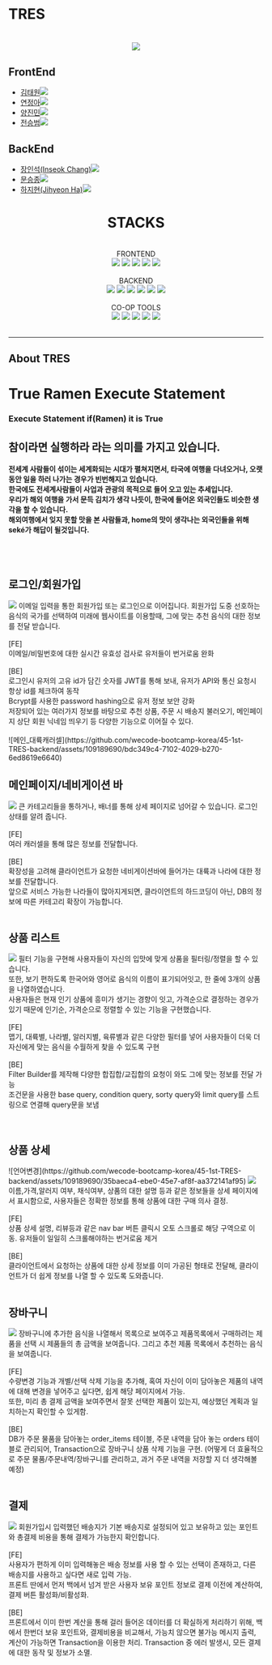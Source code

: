 <h1>TRES<h1>

<div align="center">
<img src= "https://github.com/wecode-bootcamp-korea/45-1st-TRES-backend/assets/126100135/d2883bf1-c1c5-4ca4-9d9b-6f62eb38e6fc">
</div>

## FrontEnd
- <a href="https://github.com/Taywony">김태원<img src="https://img.shields.io/badge/GitHub-181717?style=flat-square&logo=GitHub&logoColor=white&link=https://github.com/hongyeollee"/></a>
- <a href="https://github.com/jeonga-yeon">연정아<img src="https://img.shields.io/badge/GitHub-181717?style=flat-square&logo=GitHub&logoColor=white&link=https://github.com/hongyeollee"/></a>
- <a href="https://github.com/min2oyo">양진민<img src="https://img.shields.io/badge/GitHub-181717?style=flat-square&logo=GitHub&logoColor=white&link=https://github.com/hongyeollee"/></a>
- <a href="https://github.com/jeonseungbeom">전승범<img src="https://img.shields.io/badge/GitHub-181717?style=flat-square&logo=GitHub&logoColor=white&link=https://github.com/hongyeollee"/></a>

## BackEnd
- <a href="https://github.com/innichang">장인석(Inseok Chang)<img src="https://img.shields.io/badge/github-181717?style=for-the-badge&logo=github&logoColor=white"></a>
- <a href="https://github.com/msj102525">문승종<img src="https://img.shields.io/badge/github-181717?style=for-the-badge&logo=github&logoColor=white"></a>
- <a href="https://github.com/haaazzi">하지현(Jihyeon Ha)<img src="https://img.shields.io/badge/github-181717?style=for-the-badge&logo=github&logoColor=white"></a>
  
<div align="center"><h1>STACKS</h1></div>
  </br>
<div align="center">FRONTEND</div>
  <div align="center">
  <img src="https://img.shields.io/badge/html5-E34F26?style=for-the-badge&logo=html5&logoColor=white">
    <img src="https://img.shields.io/badge/css-1572B6?style=for-the-badge&logo=css3&logoColor=white">
    <img src="https://img.shields.io/badge/react-61DAFB?style=for-the-badge&logo=react&logoColor=black">
    <img src="https://img.shields.io/badge/javascript-F7DF1E?style=for-the-badge&logo=javascript&logoColor=black">
      <img src="https://img.shields.io/badge/sass-CC6699?style=for-the-badge&logo=sass&logoColor=red"> 

  </div>
</br>
<div align="center">BACKEND</div>
<div align="center">
  <img src="https://img.shields.io/badge/node.js-339933?style=for-the-badge&logo=Node.js&logoColor=white">
  <img src="https://img.shields.io/badge/javascript-F7DF1E?style=for-the-badge&logo=javascript&logoColor=black"> 
  <img src="https://img.shields.io/badge/express-000000?style=for-the-badge&logo=express&logoColor=white">
  <img src="https://img.shields.io/badge/mysql-4479A1?style=for-the-badge&logo=mysql&logoColor=white">
  <img src="https://img.shields.io/badge/npm-CB3837?style=for-the-badge&logo=npm&logoColor=white">
  <img src="https://img.shields.io/badge/TypeORM-262627?style=for-the-badge&logo=TypeORM&logoColor=white">
</div>
</br>
<div align="center">CO-OP TOOLS</div>
<div align="center">  
  <img src="https://img.shields.io/badge/github-181717?style=for-the-badge&logo=github&logoColor=white">
  <img src="https://img.shields.io/badge/git-F05032?style=for-the-badge&logo=git&logoColor=white">
  <img src="https://img.shields.io/badge/Slack-4A154B?style=for-the-badge&logo=Slack&logoColor=white">
  <img src="https://img.shields.io/badge/Trello-0052CC?style=for-the-badge&logo=Trello&logoColor=white">
  <img src="https://img.shields.io/badge/Notion-000000?style=for-the-badge&logo=Notion&logoColor=white">
</div>
</br>

------------------------------------------------------------------------------------------------------------
<h2>About TRES</h2> 
<div>
  <h1>True Ramen Execute Statement</h1>
  <h3>Execute Statement if(Ramen) it is True</h3>
  <h2>참이라면 실행하라 라는 의미를 가지고 있습니다.</h2>
  <h4>전세계 사람들이 섞이는 세계화되는 시대가 펼쳐지면서, 타국에 여행을 다녀오거나, 오랫동안 일을 하러 나가는 경우가 빈번해지고 있습니다. <br>
  한국에도 전세계사람들이 사업과 관광의 목적으로 들어 오고 있는 추세입니다. <br>
  우리가 해외 여행을 가서 문득 김치가 생각 나듯이, 한국에 들어온 외국인들도 비슷한 생각을 할 수 있습니다. <br>
  해외여행에서 잊지 못할 맛을 본 사람들과, home의 맛이 생각나는 외국인들을 위해 seké가 해답이 될것입니다. <br>
  </h4>
</div>
<br>
<br>
<h2>로그인/회원가입</h2>
<img src=web-images/login.jpg>
이메일 입력을 통한 회원가입 또는 로그인으로 이어집니다. 회원가입 도중 선호하는 음식의 국가를 선택하여 미래에 웹사이트를 이용할때, 그에 맞는 추천 음식의 대한 정보를 전달 받습니다.<br>
<br>
[FE]<br>
이메일/비밀번호에 대한 실시간 유효성 검사로 유저들이 번거로움 완화 <br>
<br>
[BE]<br>
로그인시 유저의 고유 id가 담긴 숫자를 JWT를 통해 보내, 유저가 API와 통신 요청시 항상 id를 체크하여 동작<br>
Bcrypt를 사용한 password hashing으로 유저 정보 보안 강화<br>
저장되어 있는 여러가지 정보를 바탕으로 추천 상품, 주문 시 배송지 불러오기, 메인페이지 상단 회원 닉네임 띄우기 등 다양한 기능으로 이어질 수 있다.
<br>
<br>
![메인_대륙캐러셀](https://github.com/wecode-bootcamp-korea/45-1st-TRES-backend/assets/109189690/bdc349c4-7102-4029-b270-6ed8619e6640)
<h2>메인페이지/네비게이션 바</h2>
<img src=web-images/main.jpg>
큰 카테고리들을 통하거나, 배너를 통해 상세 페이지로 넘어갈 수 있습니다. 로그인 상태를 알려 줍니다.<br>
<br>
[FE]<br>
여러 캐러셀을 통해 많은 정보를 전달합니다. <br>
<br>
[BE]<br>
확장성을 고려해 클라이언트가 요청한 네비게이션바에 들어가는 대륙과 나라에 대한 정보를 전달합니다.<br>
앞으로 서비스 가능한 나라들이 많아지게되면, 클라이언트의 하드코딩이 아닌, DB의 정보에 따른 카테고리 확장이 가능합니다.
<br>
<br>
<h2>상품 리스트</h2>
<img src=web-images/product_list.jpg>
필터 기능을 구현해 사용자들이 자신의 입맛에 맞게 상품을 필터링/정렬을 할 수 있습니다. <br>또한, 보기 편하도록 한국어와 영어로 음식의 이름이 표기되어잇고, 한 줄에 3개의 상품을 나열하였습니다. <br>사용자들은 현재 인기 상품에 흥미가 생기는 경향이 잇고, 가격순으로 결정하는 경우가 있기 때문에 인기순, 가격순으로 정렬할 수 있는 기능을 구현했습니다.  <br>
<br>
[FE]<br>
맵기, 대륙별, 나라별, 알러지별, 육류별과 같은 다양한 필터를 넣어 사용자들이 더욱 더 자신에게 맞는 음식을 수월하게 찾을 수 있도록 구현 <br>
<br>
[BE]<br>
Filter Builder를 제작해 다양한 합집합/교집합의 요청이 와도 그에 맞는 정보를 전달 가능 <br>
조건문을 사용한 base query, condition query, sorty query와 limit query를 스트링으로 연결해 query문을 보냄<br>
<br>
<br>
<h2>상품 상세</h2>
![언어변경](https://github.com/wecode-bootcamp-korea/45-1st-TRES-backend/assets/109189690/35baeca4-ebe0-45e7-af8f-aa372141af95)
<img src=web-images/product_detail.jpg>
이름,가격,알러지 여부, 채식여부, 상품의 대한 설명 등과 같은 정보들을 상세 페이지에서 표시함으로, 사용자들은 정확한 정보를 통해 상품에 대한 구매 의사 결정. <br>
<br>
[FE]<br>
상품 상세 설명, 리뷰등과 같은 nav bar 버튼 클릭시 오토 스크롤로 해당 구역으로 이동. 유저들이 일일히 스크롤해야하는 번거로움 제거<br>
<br>
[BE]<br>
클라이언트에서 요청하는 상품에 대한 상세 정보를 이미 가공된 형태로 전달해, 클라이언트가 더 쉽게 정보를 나열 할 수 있도록 도와줍니다.
<br>
<br>
<h2>장바구니</h2>
<img src=web-images/cart.jpg>
장바구니에 추가한 음식을 나열해서 목록으로 보여주고 제품목록에서 구매하려는 제품을 선택 시 제품들의 총 금액을 보여줍니다. 그리고 추천 제품 목록에서 추천하는 음식을 보여줍니다.<br>
<br>
[FE]<br>
수량변경 기능과 개별/선택 삭제 기능을 추가해, 혹여 자신이 이미 담아놓은 제품의 내역에 대해 변경을 넣어주고 싶다면, 쉽게 해당 페이지에서 가능.<br> 또한, 미리 총 결제 금액을 보여주면서 잘못 선택한 제품이 있는지, 예상했던 계획과 일치하는지 확인할 수 있게함.<br>
<br>
[BE]<br>
DB가 주문 물품을 담아놓는 order_items 테이블, 주문 내역을 담아 놓는 orders 테이블로 관리되어, Transaction으로 장바구니 상품 삭제 기능을 구현. (어떻게 더 효율적으로 주문 물품/주문내역/장바구니를 관리하고, 과거 주문 내역을 저장할 지 더 생각해볼 예정)
<br>
<br>
<h2>결제</h2>
<img src=web-images/payment.jpg>
회원가입시 입력했던 배송지가 기본 배송지로 설정되어 있고 보유하고 있는 포인트와 총결제 비용을 통해 결제가 가능한지 확인합니다.<br>
<br>
[FE]<br>
사용자가 편하게 이미 입력해놓은 배송 정보를 사용 할 수 있는 선택이 존재하고, 다른 배송지를 사용하고 싶다면 새로 입력 가능.<br> 프론트 딴에서 먼저 백에서 넘겨 받은 사용자 보유 포인트 정보로 결제 이전에 계산하여, 결제 버튼 활성화/비활성화. <br>
<br>
[BE]<br>
프론트에서 이미 한번 계산을 통해 걸러 들어온 데이터를 더 확실하게 처리하기 위해, 백에서 한번더 보유 포인트와, 결제비용을 비교해서, 가능치 않으면 불가능 메시지 출력, 계산이 가능하면 Transaction을 이용한 처리. Transaction 중 에러 발생시, 모든 결제에 대한 동작 및 정보가 소멸.  
<br>








